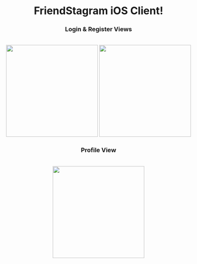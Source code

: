 <div align="center">

<h1>FriendStagram iOS Client!</h1>


<h3>Login & Register Views</h3> <br>
<img src="http://i.imgur.com/y9ZNGpE.png" width="250">
<img src="http://i.imgur.com/znWHoTD.png" width="250">

<h3>Profile View</h3><br>
<img src="http://i.imgur.com/XL5saMu.png" width="250">


</div>


